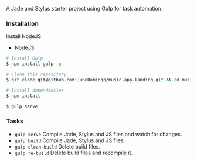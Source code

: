 A Jade and Stylus starter project using Gulp for task automation.

### Installation

Install NodeJS

- [NodeJS](http://nodejs.org/)

```sh
# Install Gulp
$ npm install gulp -g

# Clone this repository
$ git clone git@github.com:JuneDomingo/music-app-landing.git && cd music-app-landing

# Install dependencies
$ npm install
```

```sh
$ gulp serve
```

### Tasks

- `gulp serve` Compile Jade, Stylus and JS files and watch for changes.
- `gulp build` Compile Jade, Stylus and JS files.
- `gulp clean-build` Delete build files.
- `gulp re-build` Delete build files and recompile it.
